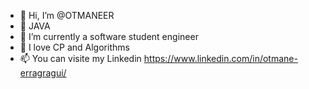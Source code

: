 - 👋 Hi, I’m @OTMANEER
- 👀 JAVA 
- 🌱 I’m currently a software student engineer
- 💞️ I love CP and Algorithms
- 📫 You can visite my Linkedin https://www.linkedin.com/in/otmane-erragragui/

<!---
OTMANEER/OTMANEER is a ✨ special ✨ repository because its `README.md` (this file) appears on your GitHub profile.
You can click the Preview link to take a look at your changes.
--->
